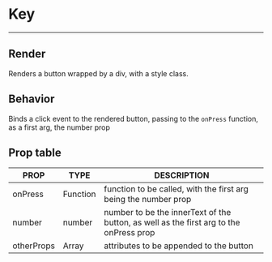 # Key 
---

## Render
Renders a button wrapped by a div, with a style class.

## Behavior
Binds a click event to the rendered button, passing to the `onPress` function, as a first arg, the number prop

## Prop table
| PROP       | TYPE     | DESCRIPTION                                                                            |
|------------|----------|----------------------------------------------------------------------------------------|
| onPress    | Function | function to be called, with the first arg being the number prop                        |
| number     | number   | number to be the innerText of the button, as well as the first arg to the onPress prop |
| otherProps | Array    | attributes to be appended to the button                                                |
